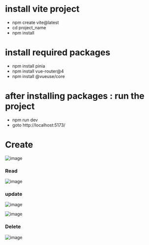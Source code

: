 # install vite project
 - npm create vite@latest
 - cd project_name
 - npm install 

 # install required packages
 - npm install pinia
 - npm install vue-router@4
 - npm install @vueuse/core
 
 # after installing packages : run the project
 - npm run dev
 - goto http://localhost:5173/


# Create
![image](https://user-images.githubusercontent.com/69438458/223416012-5ec79fc2-998f-45fc-aea4-4e47c471850a.png)


### Read
![image](https://user-images.githubusercontent.com/69438458/223416267-3dce5524-6e51-43ff-876b-57697264ecd1.png)


### update
![image](https://user-images.githubusercontent.com/69438458/223416398-292cf974-173a-467f-8d3e-ef1c4a097770.png)

![image](https://user-images.githubusercontent.com/69438458/223416637-f1b84983-cd38-4857-bc34-99acc6c61e94.png)


### Delete

![image](https://user-images.githubusercontent.com/69438458/223416719-69274c9c-a15b-4ed5-a969-7f9661a9bf34.png)
